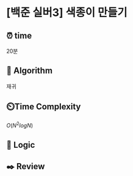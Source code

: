 # [백준 실버3] 색종이 만들기
 
## ⏰  **time**
20분

## :pushpin: **Algorithm**
재귀

## ⏲️**Time Complexity**
$O(N^2logN)$

## :round_pushpin: **Logic**

## :black_nib: **Review**
